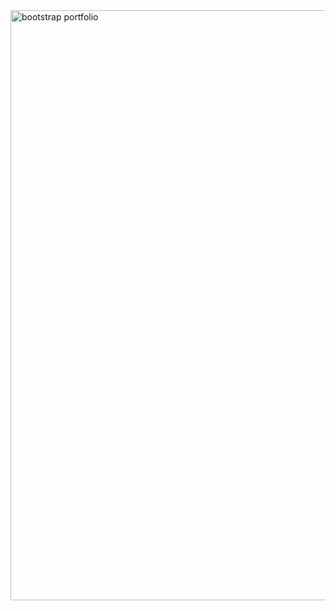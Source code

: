 <img width="944" alt="bootstrap portfolio" src="https://user-images.githubusercontent.com/35264536/47114177-11dd2d80-d229-11e8-8ad7-6cafdebf46ef.png">

